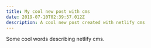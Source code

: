 ```yaml
---
title: My cool new post with cms
date: 2019-07-10T02:39:57.012Z
description: A cool new post created with netlify cms
---
```

Some cool words describing netlify cms.
